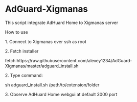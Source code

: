 # AdGuard-Xigmanas

This script integrate AdHuard Home to Xigmanas server

How to use

<p>1. Connect to Xigmanas over ssh as root

<p>2. Fetch installer 

<p>fetch https://raw.githubusercontent.com/alexey1234/AdGuard-Xigmanas/master/adguard_install.sh

<p>2. Type command: 

<p>sh adguard_install.sh /path/to/extension/folder

<p>3. Observe AdHuard Home webgui at default 3000 port

